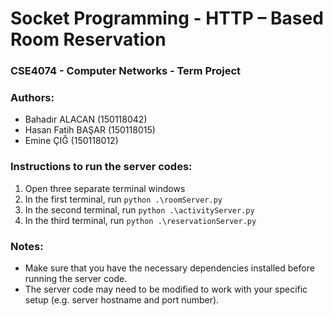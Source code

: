 
# Socket Programming - HTTP – Based Room Reservation
### CSE4074 - Computer Networks - Term Project

### Authors:

- Bahadır ALACAN (150118042)
- Hasan Fatih BAŞAR (150118015)
- Emine ÇIĞ (150118012)

### Instructions to run the server codes:

1. Open three separate terminal windows
2. In the first terminal, run `python .\roomServer.py`
3. In the second terminal, run `python .\activityServer.py`
4. In the third terminal, run `python .\reservationServer.py`

### Notes:

- Make sure that you have the necessary dependencies installed before running the server code.
- The server code may need to be modified to work with your specific setup (e.g. server hostname and port number).
